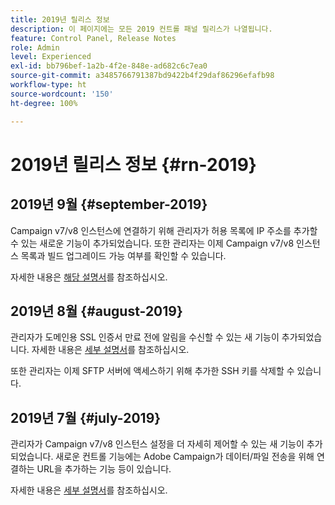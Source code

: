 ```yaml
---
title: 2019년 릴리스 정보
description: 이 페이지에는 모든 2019 컨트롤 패널 릴리스가 나열됩니다.
feature: Control Panel, Release Notes
role: Admin
level: Experienced
exl-id: bb796bef-1a2b-4f2e-848e-ad682c6c7ea0
source-git-commit: a3485766791387bd9422b4f29daf86296efafb98
workflow-type: ht
source-wordcount: '150'
ht-degree: 100%

---
```


# 2019년 릴리스 정보 {#rn-2019}

## 2019년 9월 {#september-2019}

Campaign v7/v8 인스턴스에 연결하기 위해 관리자가 허용 목록에 IP 주소를 추가할 수 있는 새로운 기능이 추가되었습니다.
또한 관리자는 이제 Campaign v7/v8 인스턴스 목록과 빌드 업그레이드 가능 여부를 확인할 수 있습니다.

자세한 내용은 [해당 설명서](../instances-settings/using/ip-allow-listing-instance-access.md)를 참조하십시오.

## 2019년 8월 {#august-2019}

관리자가 도메인용 SSL 인증서 만료 전에 알림을 수신할 수 있는 새 기능이 추가되었습니다. 자세한 내용은 [세부 설명서](../subdomains-certificates/using/monitoring-ssl-certificates.md)를 참조하십시오.

또한 관리자는 이제 SFTP 서버에 액세스하기 위해 추가한 SSH 키를 삭제할 수 있습니다.

## 2019년 7월 {#july-2019}

관리자가 Campaign v7/v8 인스턴스 설정을 더 자세히 제어할 수 있는 새 기능이 추가되었습니다. 새로운 컨트롤 기능에는 Adobe Campaign가 데이터/파일 전송을 위해 연결하는 URL을 추가하는 기능 등이 있습니다.

자세한 내용은 [세부 설명서](../instances-settings/using/url-permissions.md)를 참조하십시오.
